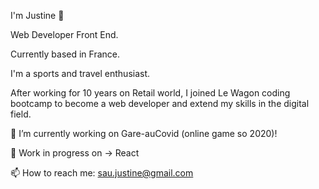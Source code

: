 I'm Justine 👋

Web Developer Front End.

Currently based in France.

I'm a sports and travel enthusiast.

After working for 10 years on Retail world, I joined Le Wagon coding bootcamp to become a web developer and extend my skills in the digital field.


🔭 I’m currently working on Gare-auCovid (online game so 2020)!

🌱 Work in progress on -> React

📫 How to reach me: sau.justine@gmail.com
